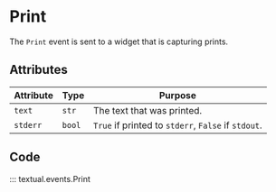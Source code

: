 # Print

The `Print` event is sent to a widget that is capturing prints.

## Attributes

| Attribute | Type   | Purpose                                             |
|-----------|--------|-----------------------------------------------------|
| `text`    | `str`  | The text that was printed.                          |
| `stderr`  | `bool` | `True` if printed to `stderr`, `False` if `stdout`. |

## Code

::: textual.events.Print
